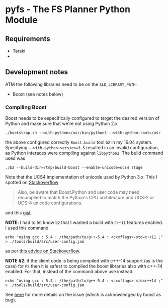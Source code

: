 
# pyfs - The FS Planner Python Module


## Requirements

* Tarski
*

## Development notes

ATM the following libraries need to be on the `$LD_LIBRARY_PATH`:
* Boost (see notes below)


### Compiling Boost

Boost needs to be especifically configured to target the desired version
of Python and make sure that we're not using Python 2.x

```
./bootstrap.sh --with-python=/usr/bin/python3 --with-python-root=/usr
```

the above configured correctly ```Boost.build``` tool ```b2``` in my 16.04
system. Specifying ```--with-python-version=3.5``` resulted in an invalid
configuration, as Python interaces were compiling against ```libpython2```.
The build command used was

```
./b2 --build-dir=/tmp/build-boost --enable-unicode=ucs4 stage
```

Note that the UCS4 implementation of unicode used by Python 3.x. This I spotted
on [Stackoverflow](https://stackoverflow.com/questions/28830653/build-boost-with-multiple-python-versions)

> Also, be aware that Boost.Python and user code may need recompiled to match
the Python's CPU architecture and UCS-2 or UCS-4 unicode configurations.

and this [gist](https://gist.github.com/melvincabatuan/a5a4a10b15ef31a5a481).

**NOTE**: I had to let know ```b2``` that I wanted a build with ```C++11``` features
enabled. I used this command

```
echo "using gcc : 5.4 : /the/path/to/g++-5.4 : <cxxflags>-std=c++11 ;" > ./tools/build/src/user-config.jam
```

as per [this advice on Stackoverflow](https://stackoverflow.com/a/43716427/338107).

**NOTE #2**: if the client code is being compiled with c++-14 support (as is the case) for
```FS``` then it is safest to compiled the boost libraries also with c++-14 enabled. For that, instead
of the command above use instead


```
echo "using gcc : 5.4 : /the/path/to/g++-5.4 : <cxxflags>-std=c++14 ;" > ./tools/build/src/user-config.jam
```

See [here](https://github.com/boostorg/system/issues/24) for more details on the issue (which is acknowledged by boost as bug).
